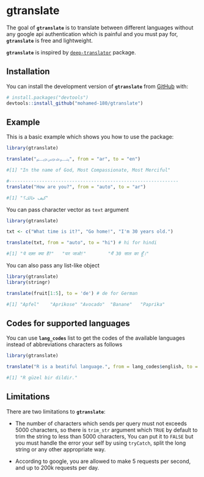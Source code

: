 # gtranslate

<!-- badges: start -->

<!-- badges: end -->

The goal of **`gtranslate`** is to translate between different languages without any google api authentication which is painful and you must pay for, **`gtranslate`** is free and lightweight.

**`gtranslate`** is inspired by [`deep-translator`](https://github.com/nidhaloff/deep-translator) package.

## Installation

You can install the development version of **`gtranslate`** from [GitHub](https://github.com/) with:

``` r
# install.packages("devtools")
devtools::install_github("mohamed-180/gtranslate")
```

## Example

This is a basic example which shows you how to use the package:

``` r
library(gtranslate)

translate("﷽", from = "ar", to = "en")

#[1] "In the name of God, Most Compassionate, Most Merciful"

#--------------------------------------------------------------
translate("How are you?", from = "auto", to = "ar")

#[1] "كيف حالك؟"
```

You can pass character vector as `text` argument

``` r
library(gtranslate)

txt <- c("What time is it?", "Go home!", "I'm 30 years old.")

translate(txt, from = "auto", to = "hi") # hi for hindi

#[1] "ये वक़्त क्या है?"   "घर जाओ!"        "मैं 30 साल का हूँ।"
```

You can also pass any list-like object

``` r
library(gtranslate)
library(stringr)

translate(fruit[1:5], to = 'de') # de for German

#[1] "Apfel"    "Aprikose" "Avocado"  "Banane"   "Paprika"
```
## Codes for supported languages

You can use **`lang_codes`** list to get the codes of the available languages instead of abbreviations characters as follows 

``` r
library(gtranslate)

translate("R is a beatiful language.", from = lang_codes$english, to = lang_codes$turkish)

#[1] "R güzel bir dildir."
```


## Limitations

There are two limitations to **`gtranslate`**:

- The number of characters which sends per query must not exceeds 5000 characters, so there is `trim_str` argument which
`TRUE` by default to trim the string to less than 5000 characters, You can put it to `FALSE` but you must handle the error your self by using `tryCatch`, split the long string or any other appropriate way.

- According to google, you are allowed to make 5 requests per second, and up to 200k requests per day.


